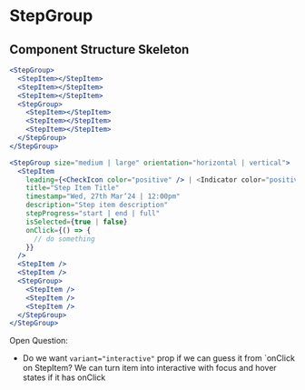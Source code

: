 # StepGroup

## Component Structure Skeleton

```jsx
<StepGroup>
  <StepItem></StepItem>
  <StepItem></StepItem>
  <StepItem></StepItem>
  <StepGroup>
    <StepItem></StepItem>
    <StepItem></StepItem>
    <StepItem></StepItem>
  </StepGroup>
</StepGroup>
```

```jsx
<StepGroup size="medium | large" orientation="horizontal | vertical">
  <StepItem
    leading={<CheckIcon color="positive" /> | <Indicator color="positive" />}
    title="Step Item Title"
    timestamp="Wed, 27th Mar’24 | 12:00pm"
    description="Step item description"
    stepProgress="start | end | full"
    isSelected={true | false}
    onClick={() => {
      // do something
    }}
  />
  <StepItem />
  <StepItem />
  <StepGroup>
    <StepItem />
    <StepItem />
    <StepItem />
  </StepGroup>
</StepGroup>
```

Open Question:

- Do we want `variant="interactive"` prop if we can guess it from `onClick on StepItem? We can turn item into interactive with focus and hover states if it has onClick
